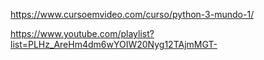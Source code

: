 <!-- *********** Curso de Python 3 – Mundo 1 [40 Horas] ***********   -->

https://www.cursoemvideo.com/curso/python-3-mundo-1/

<!-- Link playlist with 120 python exercises -->

https://www.youtube.com/playlist?list=PLHz_AreHm4dm6wYOIW20Nyg12TAjmMGT-
